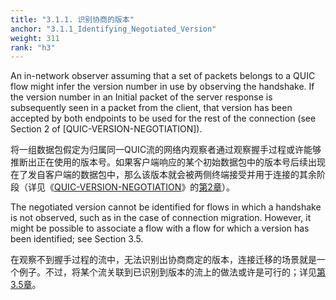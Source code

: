 ```yaml
---
title: "3.1.1. 识别协商的版本"
anchor: "3.1.1_Identifying_Negotiated_Version"
weight: 311
rank: "h3"
---
```


An in-network observer assuming that a set of packets belongs to a QUIC flow might infer the version number in use by observing the handshake. If the version number in an Initial packet of the server response is subsequently seen in a packet from the client, that version has been accepted by both endpoints to be used for the rest of the connection (see Section 2 of [QUIC-VERSION-NEGOTIATION]).

将一组数据包假定为归属同一QUIC流的网络内观察者通过观察握手过程或许能够推断出正在使用的版本号。如果客户端响应的某个初始数据包中的版本号后续出现在了发自客户端的数据包中，那么该版本就会被两侧终端接受并用于连接的其余阶段（详见《[QUIC-VERSION-NEGOTIATION]()》的[第2章]()）。

The negotiated version cannot be identified for flows in which a handshake is not observed, such as in the case of connection migration. However, it might be possible to associate a flow with a flow for which a version has been identified; see Section 3.5.

在观察不到握手过程的流中，无法识别出协商商定的版本，连接迁移的场景就是一个例子。不过，将某个流关联到已识别到版本的流上的做法或许是可行的；详见[第3.5章]()。

